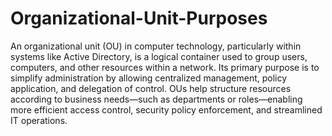 # Organizational-Unit-Purposes
An organizational unit (OU) in computer technology, particularly within systems like Active Directory, is a logical container used to group users, computers, and other resources within a network. Its primary purpose is to simplify administration by allowing centralized management, policy application, and delegation of control. OUs help structure resources according to business needs—such as departments or roles—enabling more efficient access control, security policy enforcement, and streamlined IT operations.
